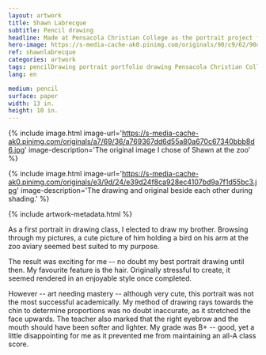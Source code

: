 ```yaml
---
layout: artwork
title: Shawn Labrecque
subtitle: Pencil drawing
headline: Made at Pensacola Christian College as the portrait project for Principles of Drawing (AR 111).
hero-image: https://s-media-cache-ak0.pinimg.com/originals/90/c9/62/90c962620e4de52453351452aadb7327.jpg
ref: shawnlabrecque
categories: artwork
tags: pencilDrawing portrait portfolio drawing Pensacola Christian College
lang: en

medium: pencil
surface: paper
width: 13 in.
height: 10 in.
---
```

{% include image.html image-url='https://s-media-cache-ak0.pinimg.com/originals/a7/69/36/a769367dd6d55a80a670c67340bbb8d6.jpg' image-description='The original image I chose of Shawn at the zoo' %}

{% include image.html image-url='https://s-media-cache-ak0.pinimg.com/originals/e3/9d/24/e39d24f8ca928ec4107bd9a7f1d55bc3.jpg' image-description='The drawing and original beside each other during shading.' %}

{% include artwork-metadata.html %}

As a first portrait in drawing class, I elected to draw my brother. Browsing through my pictures, a cute picture of him holding a bird on his arm at the zoo aviary seemed best suited to my purpose.

The result was exciting for me -- no doubt my best portrait drawing until then. My favourite feature is the hair. Originally stressful to create, it seemed rendered in an enjoyable style once completed.

However -- art needing mastery -- although very cute, this portrait was not the most successful academically. My method of drawing rays towards the chin to determine proportions was no doubt inaccurate, as it stretched the face upwards. The teacher also marked that the right eyebrow and the mouth should have been softer and lighter. My grade was B+ -- good, yet a little disappointing for me as it prevented me from maintaining an all-A class score.
